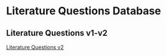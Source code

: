 # Literature Questions Database

## Literature Questions v1-v2

[Literature Questions v2](https://drive.google.com/file/d/13rrLp59BZIBY10xugHf6-G2HewMrgeP-)
